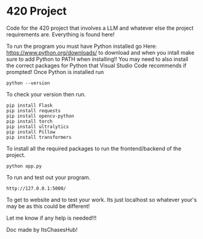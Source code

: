 # 420 Project
Code for the 420 project that involves a LLM and whatever else the project requirements are.
Everything is found here!


To run the program you must have Python installed go Here: https://www.python.org/downloads/ to download and when you intall make sure to add Python to PATH when installing!!
You may need to also install the correct packages for Python that Visual Studio Code recommends if prompted!
Once Python is installed run 

```
python --version
```
To check your version then run.


```
pip install Flask
pip install requests
pip install opencv-python
pip install torch
pip install ultralytics
pip install Pillow
pip install transformers
```
To install all the required packages to run the frontend/backend of the project.


```
python app.py
```
To run and test out your program.


```
http://127.0.0.1:5000/
```
To get to website and to test your work. Its just localhost so whatever your's may be as this could be different!

Let me know if any help is needed!!!

Doc made by ItsChasesHub!
